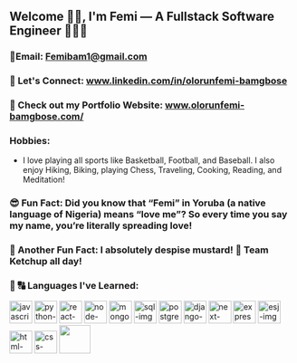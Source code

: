  ## Welcome 👋🏾, I'm Femi — A Fullstack Software Engineer 👨🏾‍💻 
 ### 📧Email: Femibam1@gmail.com 
 ### 🚻 Let's Connect: www.linkedin.com/in/olorunfemi-bamgbose
 ### 📁 Check out my Portfolio Website: www.olorunfemi-bamgbose.com/
 ### Hobbies: 
 * I love playing all sports like Basketball, Football, and Baseball. I also enjoy Hiking, Biking, playing Chess, Traveling, Cooking, Reading, and Meditation! 
 ### 😎 Fun Fact: Did you know that “Femi” in Yoruba (a native language of Nigeria) means “love me”? So every time you say my name, you’re literally spreading love! 
 ### 🍔 Another Fun Fact: I absolutely despise mustard! 🚫 Team Ketchup all day!
 ### 🧠 🔠 Languages I've Learned:
<img src="https://github.com/user-attachments/assets/2e983c48-0206-4bb4-8079-a491782c82fa" alt="javascript-img" width="40"/> <img src="https://github.com/user-attachments/assets/b104edf7-8948-4a23-b1b7-683e6e25b110" alt="python-img" width="40"/>
<img src="https://github.com/user-attachments/assets/ca36adc0-f4ce-4ab6-9031-24894ecabac1" alt="react-image" width="40"/> <img src="https://github.com/user-attachments/assets/d00bba85-5816-4502-b1e1-bdc0776dbe04" alt="node-img" width="40"/>
<img src="https://cdn.jsdelivr.net/gh/devicons/devicon@latest/icons/mongodb/mongodb-original.svg" alt="mongodb-img" width="40"/> <img src="https://github.com/user-attachments/assets/5eff3ce2-8299-4966-9a82-e04f2a997969" alt="sql-img" width="40"/>
<img src="https://cdn.jsdelivr.net/gh/devicons/devicon@latest/icons/postgresql/postgresql-original.svg" alt="postgres-img" width="40"/> <img src="https://github.com/user-attachments/assets/38ef2f7a-b924-45b3-8b59-9cdc0030d322" alt="django-img" width="40"/> <img src="https://cdn.jsdelivr.net/gh/devicons/devicon@latest/icons/nextjs/nextjs-original.svg" alt="next-img" width="40"/> <img src="https://cdn.jsdelivr.net/gh/devicons/devicon@latest/icons/express/express-original-wordmark.svg" alt="express-img" width="40"/> <img src="https://github.com/user-attachments/assets/7659c8f3-da96-401d-bc58-85a10ea27e6e" alt="esj-img" width="40"/> <img src="https://github.com/user-attachments/assets/6834a0ed-24ce-44d8-95ec-4e59ad76fe08" alt="html-image" width="40"/> <img src="https://github.com/user-attachments/assets/a01c1751-b826-42d8-9500-967c6f5bb173" alt="css-image" width="40"/> <img src="https://cdn.jsdelivr.net/gh/devicons/devicon@latest/icons/tailwindcss/tailwindcss-plain-wordmark.svg" height="50" width="55" />
          

            
          




<!--
**Obamg3017/Obamg3017** is a ✨ _special_ ✨ repository because its `README.md` (this file) appears on your GitHub profile. 
<img src="" alt="" width="100"/>
<img src="" alt="" width="100"/>




